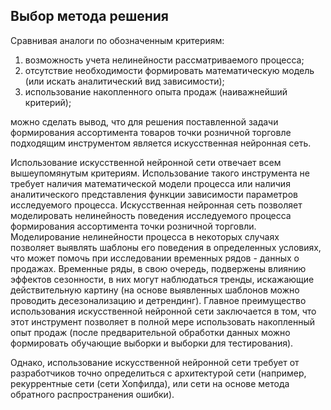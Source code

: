 ## Выбор метода решения

Сравнивая аналоги по обозначенным критериям:

1. возможность учета нелинейности рассматриваемого процесса;
2. отсутствие необходимости формировать математическую модель (или искать аналитический вид зависимости);
3. использование накопленного опыта продаж (наиважнейший критерий); 

можно сделать вывод, что для решения поставленной задачи формирования ассортимента товаров точки розничной торговле подходящим инструментом является искусственная нейронная сеть. 

Использование искусственной нейронной сети отвечает всем вышеупомянутым критериям. Использование такого инструмента не требует наличия математической модели процесса или наличия аналитического представления функции зависимости параметров исследуемого процесса. Искусственная нейронная сеть позволяет моделировать нелинейность поведения исследуемого процесса формирования ассортимента точки розничной торговли. Моделирование нелинейности процесса в некоторых случаях позволяет выявлять шаблоны его поведения в определенных условиях, что может помочь при исследовании временных рядов - данных о продажах. Временные ряды, в свою очередь, подвержены влиянию эффектов сезонности, в них могут наблюдаться тренды, искажающие действительную картину (на основе выявленных шаблонов можно проводить десезонализацию и детрендинг).  Главное преимущество использования искусственной нейронной сети заключается в том, что этот инструмент позволяет в полной мере использовать накопленный опыт продаж (после предварительной обработки данных можно формировать обучающие выборки и выборки для тестирования).

Однако, использование искусственной нейронной сети требует от разработчиков точно определиться с архитектурой сети (например, рекуррентные сети (сети Хопфилда), или сети на основе метода обратного распространения ошибки). 
